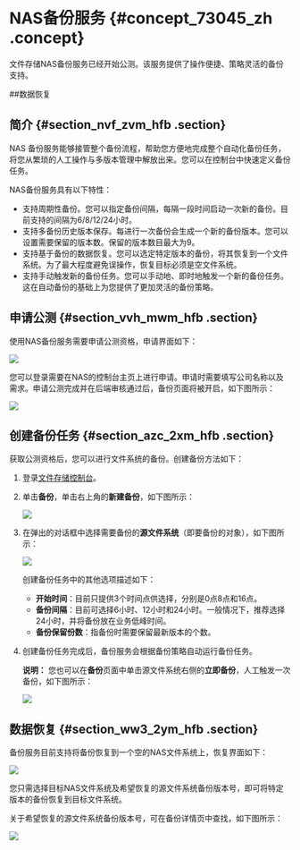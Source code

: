 # NAS备份服务 {#concept_73045_zh .concept}

文件存储NAS备份服务已经开始公测。该服务提供了操作便捷、策略灵活的备份支持。

\#\#数据恢复

## 简介 {#section_nvf_zvm_hfb .section}

NAS 备份服务能够接管整个备份流程，帮助您方便地完成整个自动化备份任务，将您从繁琐的人工操作与多版本管理中解放出来。您可以在控制台中快速定义备份任务。

NAS备份服务具有以下特性：

-   支持周期性备份。您可以指定备份间隔，每隔一段时间启动一次新的备份。目前支持的间隔为6/8/12/24小时。
-   支持多备份历史版本保存。每进行一次备份会生成一个新的备份版本。您可以设置需要保留的版本数。保留的版本数目最大为9。
-   支持基于备份的数据恢复。您可以选定特定版本的备份，将其恢复到一个文件系统。为了最大程度避免误操作，恢复目标必须是空文件系统。
-   支持手动触发新的备份任务。您可以手动地、即时地触发一个新的备份任务。这在自动备份的基础上为您提供了更加灵活的备份策略。

## 申请公测 {#section_vvh_mwm_hfb .section}

使用NAS备份服务需要申请公测资格，申请界面如下：

![](http://static-aliyun-doc.oss-cn-hangzhou.aliyuncs.com/assets/img/18698/153821368113198_zh-CN.png)

您可以登录需要在NAS的控制台主页上进行申请。申请时需要填写公司名称以及需求。申请公测完成并在后端审核通过后，备份页面将被开启，如下图所示：

![](http://static-aliyun-doc.oss-cn-hangzhou.aliyuncs.com/assets/img/18698/153821368113199_zh-CN.png)

## 创建备份任务 {#section_azc_2xm_hfb .section}

获取公测资格后，您可以进行文件系统的备份。创建备份方法如下：

1.  登录[文件存储控制台](https://nas.console.aliyun.com/)。
2.  单击**备份**，单击右上角的**新建备份**，如下图所示：

    ![](http://static-aliyun-doc.oss-cn-hangzhou.aliyuncs.com/assets/img/18698/153821368113200_zh-CN.png)

3.  在弹出的对话框中选择需要备份的**源文件系统**（即要备份的对象），如下图所示：

    ![](http://static-aliyun-doc.oss-cn-hangzhou.aliyuncs.com/assets/img/18698/153821368113201_zh-CN.png)

    创建备份任务中的其他选项描述如下：

    -    **开始时间**：目前只提供3个时间点供选择，分别是0点8点和16点。
    -    **备份间隔**：目前可选择6小时、12小时和24小时。一般情况下，推荐选择24小时，并将备份放在业务低峰时间。
    -    **备份保留份数**：指备份时需要保留最新版本的个数。
4.  创建备份任务完成后，备份服务会根据备份策略自动运行备份任务。

    **说明：** 您也可以在**备份**页面中单击源文件系统右侧的**立即备份**，人工触发一次备份，如下图所示：

    ![](http://static-aliyun-doc.oss-cn-hangzhou.aliyuncs.com/assets/img/18698/153821368113202_zh-CN.png)


## 数据恢复 {#section_ww3_2ym_hfb .section}

备份服务目前支持将备份恢复到一个空的NAS文件系统上，恢复界面如下：

![](http://static-aliyun-doc.oss-cn-hangzhou.aliyuncs.com/assets/img/18698/153821368213203_zh-CN.png)

您只需选择目标NAS文件系统及希望恢复的源文件系统备份版本号，即可将特定版本的备份恢复到目标文件系统。

关于希望恢复的源文件系统备份版本号，可在备份详情页中查找，如下图所示：

![](http://static-aliyun-doc.oss-cn-hangzhou.aliyuncs.com/assets/img/18698/153821368213204_zh-CN.png)

